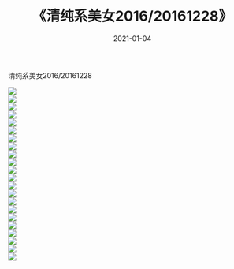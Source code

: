 ﻿---
layout: post
title:  《清纯系美女2016/20161228》
date:   2021-01-04
img: http://pic.660000.xyz/1:/清纯系美女/2016/20161228/000.jpg
categories: [美女, 清纯, 唯美]
---

清纯系美女2016/20161228

 ![](http://pic.660000.xyz/1:/清纯系美女/2016/20161228/001.jpg) <br>![](http://pic.660000.xyz/1:/清纯系美女/2016/20161228/002.jpg) <br>![](http://pic.660000.xyz/1:/清纯系美女/2016/20161228/003.jpg) <br>![](http://pic.660000.xyz/1:/清纯系美女/2016/20161228/004.jpg) <br>![](http://pic.660000.xyz/1:/清纯系美女/2016/20161228/005.jpg) <br>![](http://pic.660000.xyz/1:/清纯系美女/2016/20161228/006.jpg) <br>![](http://pic.660000.xyz/1:/清纯系美女/2016/20161228/007.jpg) <br>![](http://pic.660000.xyz/1:/清纯系美女/2016/20161228/008.jpg) <br>![](http://pic.660000.xyz/1:/清纯系美女/2016/20161228/009.jpg) <br>![](http://pic.660000.xyz/1:/清纯系美女/2016/20161228/010.jpg) <br>![](http://pic.660000.xyz/1:/清纯系美女/2016/20161228/011.jpg) <br>![](http://pic.660000.xyz/1:/清纯系美女/2016/20161228/012.jpg) <br>![](http://pic.660000.xyz/1:/清纯系美女/2016/20161228/013.jpg) <br>![](http://pic.660000.xyz/1:/清纯系美女/2016/20161228/014.jpg) <br>![](http://pic.660000.xyz/1:/清纯系美女/2016/20161228/015.jpg) <br>![](http://pic.660000.xyz/1:/清纯系美女/2016/20161228/016.jpg) <br>![](http://pic.660000.xyz/1:/清纯系美女/2016/20161228/017.jpg) <br>![](http://pic.660000.xyz/1:/清纯系美女/2016/20161228/018.jpg) <br>![](http://pic.660000.xyz/1:/清纯系美女/2016/20161228/019.jpg) <br>![](http://pic.660000.xyz/1:/清纯系美女/2016/20161228/020.jpg) <br>![](http://pic.660000.xyz/1:/清纯系美女/2016/20161228/021.jpg) <br>![](http://pic.660000.xyz/1:/清纯系美女/2016/20161228/022.jpg) <br>